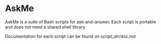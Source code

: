 # AskMe
AskMe is a suite of Bash scripts for ask-and-answer. Each script is portable and does not need a shared shell library.

Documentation for each script can be found on _script_dir_/doc.md
